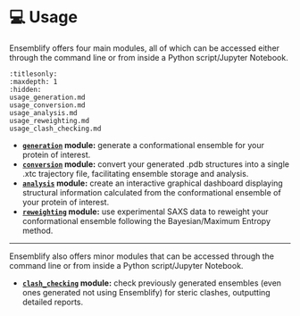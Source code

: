 # 💻 Usage

Ensemblify offers four main modules, all of which can be accessed either through the command line or from inside a Python script/Jupyter Notebook.

```{toctree}
:titlesonly:
:maxdepth: 1
:hidden:
usage_generation.md
usage_conversion.md
usage_analysis.md
usage_reweighting.md
usage_clash_checking.md
```
- **[`generation`](usage_generation.md#the-generation-module) module:** generate a conformational ensemble for your protein of interest.
- **[`conversion`](usage_conversion.md#the-conversion-module) module:** convert your generated .pdb structures into a single .xtc trajectory file, facilitating ensemble storage and analysis.
- **[`analysis`](usage_analysis.md#the-analysis-module) module:** create an interactive graphical dashboard displaying structural information calculated from the conformational ensemble of your protein of interest.
- **[`reweighting`](usage_reweighting.md#the-reweighting-module) module:** use experimental SAXS data to reweight your conformational ensemble following the Bayesian/Maximum Entropy method.

----

Ensemblify also offers minor modules that can be accessed through the command line or from inside a Python script/Jupyter Notebook.

- **[`clash_checking`](usage_clash_checking.md#the-clash_checking-module) module:** check previously generated ensembles (even ones generated not using Ensemblify) for steric clashes, outputting detailed reports.
